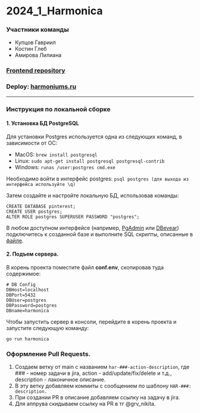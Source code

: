 # 2024_1_Harmonica
### Участники команды
* Купцов Гавриил
* Костин Глеб
* Амирова Лилиана
### [Frontend repository](https://github.com/frontend-park-mail-ru/2024_1_Harmonica)
### Deploy: [harmoniums.ru](https://harmoniums.ru/)
---
### Инструкция по локальной сборке
#### 1. Установка БД PostgreSQL
Для установки Postgres используется одна из следующих команд, в зависимости от ОС: 
* MacOS:
`brew install postgresql`
* Linux:
`sudo apt-get install postgresql postgresql-contrib`
* Windows:
`runas /user:postgres cmd.exe`

Необходимо войти в интерфейс postgres:
`psql postgres (для выхода из интерфейса используйте \q)`

Затем создайте и настройте локальную БД, использовав команды:
```
CREATE DATABASE pinterest;
CREATE USER postgres;
ALTER ROLE postgres SUPERUSER PASSWORD "postgres";
```

В любом доступном интерфейсе (например, [PgAdmin](https://www.pgadmin.org/download/) или [DBevear](https://dbeaver.io/download/)) подключитесь к созданной базе и выполните SQL скрипты, описанные в [файле](../main/db/migrations/initDB.sql).
#### 2. Подъем сервера.
В корень проекта поместите файл **conf.env**, скопировав туда содержимое: 
```env
# DB Config
DBHost=localhost
DBPort=5432
DBUser=postgres
DBPassword=postgres
DBname=harmonica
```
Чтобы запустить сервер в консоли, перейдите в корень проекта и запустите следующую команду:

`go run harmonica`

### Оформление Pull Requests.
1. Создаем ветку от main с названием `har-###-action-description`, где ### - номер задачи в jira, action - add/update/fix/delete и т.д., description - лаконичное описание.
2. В эту ветку добавляем коммиты с сообщением по шаблону `HAR-###: description.`
3. При создании PR в описание добавляем ссылку на задачу в jira.
4. Для аппрува скидываем ссылку на PR в тг @grv_nikita.
